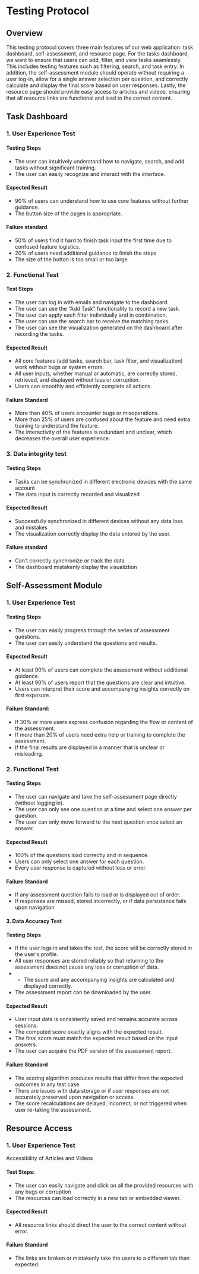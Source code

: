 # Testing Protocol

## Overview
This testing protocol covers three main features of our web application: task dashboard, self-assessment, and resource page. For the tasks dashboard, we want to ensure that users can add, filter, and view tasks seamlessly. This includes testing features such as filtering, search, and task entry. In addition, the self-assessment module should operate without requiring a user log-in, allow for a single answer selection per question, and correctly calculate and display the final score based on user responses. Lastly, the resource page should provide easy access to articles and videos, ensuring that all resource links are functional and lead to the correct content.

## Task Dashboard
### 1. User Experience Test
#### Testing Steps
- The user can intuitively understand how to navigate, search, and add tasks without significant training.
- The user can easily recognize and interact with the interface.

#### Expected Result
- 90% of users can understand how to use core features without further guidance.
- The button size of the pages is appropriate.

#### Failure standard
- 50% of users find it hard to finish task input the first time due to confused feature logistics.
- 20% of users need additional guidance to finish the steps
- The size of the button is too small or too large

### 2. Functional Test
#### Test Steps
- The user can log in with emails and navigate to the dashboard.
- The user can use the “Add Task” functionality to record a new task.
- The user can apply each filter individually and in combination.
- The user can use the search bar to receive the matching tasks.
- The user can see the visualization generated on the dashboard after recording the tasks. 

#### Expected Result
- All core features (add tasks, search bar, task filter, and visualization) work without bugs or system errors.
- All user inputs, whether manual or automatic, are correctly stored, retrieved, and displayed without loss or corruption.
- Users can smoothly and efficiently complete all actions.

#### Failure Standard 
- More than 40% of users encounter bugs or misoperations.
- More than 25% of users are confused about the feature and need extra training to understand the feature.
- The interactivity of the features is redundant and unclear, which decreases the overall user experience.


### 3. Data integrity test
#### Testing Steps 
- Tasks can be synchronized in different electronic devices with the same account
- The data input is correctly recorded and visualized

#### Expected Result
- Successfully synchronized in different devices without any data loss and mistakes
- The visualization correctly display the data entered by the user.

#### Failure standard
- Can’t correctly synchronize or track the data 
- The dashboard mistakenly display the visualiztion 


## Self-Assessment Module
### 1. User Experience Test
#### Testing Steps
- The user can easily progress through the series of assessment questions.
- The user can easily understand the questions and results.

#### Expected Result
- At least 90% of users can complete the assessment without additional guidance.
- At least 90% of users report that the questions are clear and intuitive.
- Users can interpret their score and accompanying insights correctly on first exposure.

#### Failure Standard:
- If 30% or more users express confusion regarding the flow or content of the assessment.
- If more than 20% of users need extra help or training to complete the assessment.
- If the final results are displayed in a manner that is unclear or misleading.

### 2. Functional Test
#### Testing Steps 
- The user can navigate and take the self-assessment page directly (without logging in).
- The user can only see one question at a time and select one answer per question.
- The user can only move forward to the next question once select an answer.

#### Expected Result
- 100% of the questions load correctly and in sequence.
- Users can only select one answer for each question.
- Every user response is captured without loss or error.

#### Failure Standard 
- If any assessment question fails to load or is displayed out of order.
- If responses are missed, stored incorrectly, or if data persistence fails upon navigation

#### 3. Data Accuracy Test
#### Testing Steps 
- If the user logs in and takes the test, the score will be correctly stored in the user's profile.
- All user responses are stored reliably so that returning to the assessment does not cause any loss or corruption of data.
- - The score and any accompanying insights are calculated and displayed correctly.
- The assessment report can be downloaded by the user.

#### Expected Result
- User input data is consistently saved and remains accurate across sessions.
- The computed score exactly aligns with the expected result.
- The final score must match the expected result based on the input answers.
- The user can acquire the PDF version of the assessment report. 

#### Failure Standard
- The scoring algorithm produces results that differ from the expected outcomes in any test case.
- There are issues with data storage or if user responses are not accurately preserved upon navigation or access.
- The score recalculations are delayed, incorrect, or not triggered when user re-taking the assessment.


## Resource Access
### 1. User Experience Test
Accessibility of Articles and Videos
#### Test Steps:
- The user can easily navigate and click on all the provided resources with any bugs or corruption
- The resources can load correctly in a new tab or embedded viewer.

#### Expected Result
- All resource links should direct the user to the correct content without error.

#### Failure Standard
- The links are broken or mistakenly take the users to a different tab than expected. 
